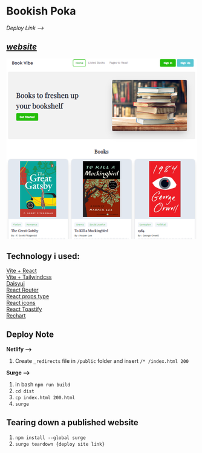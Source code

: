 # Bookish Poka

_Deploy Link -->_

## [_website_](https://bookish_poka_react_simple_project.surge.sh/)

![Screenshot](./src/assets/ss.png)

## Technology i used:
[Vite + React](https://vite.dev/guide/) <br />
[Vite + Tailwindcss](https://tailwindcss.com/docs/guides/vite) <br />
[Daisyui](https://daisyui.com/docs/install/) <br />
[React Router](https://reactrouter.com/en/main/start/tutorial) <br />
[React props type](https://www.npmjs.com/package/prop-types) <br />
[React icons](https://react-icons.github.io/react-icons/) <br />
[React Toastify](https://www.npmjs.com/package/react-toastify) <br />
[Rechart](https://recharts.org/en-US/guide) <br />




## Deploy Note
**Netlify -->**
1. Create ```_redirects``` file in ```/public``` folder and insert ```/* /index.html 200```

**Surge -->**
1. in bash ```npm run build```
2. ```cd dist```
3. ```cp index.html 200.html```
4. ```surge```

## Tearing down a published website
1. ```npm install --global surge```
2. ```surge teardown {deploy site link}```